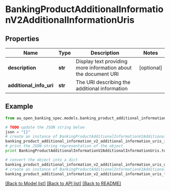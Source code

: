 # BankingProductAdditionalInformationV2AdditionalInformationUris


## Properties

Name | Type | Description | Notes
------------ | ------------- | ------------- | -------------
**description** | **str** | Display text providing more information about the document URI | [optional] 
**additional_info_uri** | **str** | The URI describing the additional information | 

## Example

```python
from au_open_banking_spec.models.banking_product_additional_information_v2_additional_information_uris import BankingProductAdditionalInformationV2AdditionalInformationUris

# TODO update the JSON string below
json = "{}"
# create an instance of BankingProductAdditionalInformationV2AdditionalInformationUris from a JSON string
banking_product_additional_information_v2_additional_information_uris_instance = BankingProductAdditionalInformationV2AdditionalInformationUris.from_json(json)
# print the JSON string representation of the object
print BankingProductAdditionalInformationV2AdditionalInformationUris.to_json()

# convert the object into a dict
banking_product_additional_information_v2_additional_information_uris_dict = banking_product_additional_information_v2_additional_information_uris_instance.to_dict()
# create an instance of BankingProductAdditionalInformationV2AdditionalInformationUris from a dict
banking_product_additional_information_v2_additional_information_uris_form_dict = banking_product_additional_information_v2_additional_information_uris.from_dict(banking_product_additional_information_v2_additional_information_uris_dict)
```
[[Back to Model list]](../README.md#documentation-for-models) [[Back to API list]](../README.md#documentation-for-api-endpoints) [[Back to README]](../README.md)


